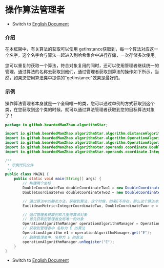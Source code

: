 # 操作算法管理者

- Switch
  to [English Document](https://github.com/BeardedManZhao/algorithmStar/blob/main/KnowledgeDocument/OperationAlgorithmManager.md)

### 介绍

在本框架中，有关算法的获取可以使用 getInstance获取到，每一个算法对应这一个名字，这个名字会与算法一起进入到哈希集合中进行存储，一次存储多次使用。

您可以重复的获取一个算法，符合对象复用的同时，还可以使用管理者继续统一的管理，通过算法的名称去获取到他们，通过管理者获取到算法的操作如下所示，当然，如果您使用算法类中提供的"getInstance"效果是最好的。

### 示例

操作算法管理者本身就是一个全局唯一的类，您可以通过单例的方式获取到这个类，在您获取到这个类的时候，就可以通过算法管理者获取到您的目标算法对象了！

```java
package io.github.beardedManZhao.algorithmStar;

import io.github.beardedManZhao.algorithmStar.algorithm.distanceAlgorithm.EuclideanMetric;
import io.github.beardedManZhao.algorithmStar.algorithm.OperationAlgorithm;
import io.github.beardedManZhao.algorithmStar.algorithm.OperationAlgorithmManager;
import io.github.beardedManZhao.algorithmStar.operands.coordinate.DoubleCoordinateTwo;
import io.github.beardedManZhao.algorithmStar.operands.coordinate.IntegerCoordinateTwo;

/**
 * 示例代码文件
 */
public class MAIN1 {
    public static void main(String[] args) {
        // 构建两个坐标
        DoubleCoordinateTwo doubleCoordinateTwo1 = new DoubleCoordinateTwo(1, 3);
        DoubleCoordinateTwo doubleCoordinateTwo2 = new DoubleCoordinateTwo(1, 5);

        // 通过算法中的静态方法，获取到算法，这个时候，如果E不存在，那么这个算法本身就已经自动注册到了管理者中
        EuclideanMetric<IntegerCoordinateTwo, DoubleCoordinateTwo> e = EuclideanMetric.getInstance("E");

        // 通过管理者获取到欧几里德算法对象
        // 首先获取到管理者全局唯一的对象
        OperationAlgorithmManager operationAlgorithmManager = OperationAlgorithmManager.getInstance();
        // 获取到管理者中 名称为 E 的算法
        OperationAlgorithm e1 = operationAlgorithmManager.get("E");
        // 删除管理者中，名称为 E 的算法
        operationAlgorithmManager.unRegister("E");
    }
}

```

- Switch
  to [English Document](https://github.com/BeardedManZhao/algorithmStar/blob/main/KnowledgeDocument/OperationAlgorithmManager.md)
